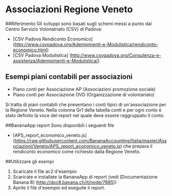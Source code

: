 # Associazioni Regione Veneto

##Riferimento
Gli sviluppi sono basati sugli schemi messi a punto dal Centro Servizio Volonatriato (CSV) di Padova:
* [CSV Padova Rendiconto Economico] (http://www.csvpadova.org/Adempimenti-e-Modulistica/rendiconto-economico.html)
* [CSV Padova Modulistica] (http://www.csvpadova.org/Consulenza-e-assistenza/Adempimenti-e-Modulistica/)

## Esempi piani contabili per associazioni 

* Piano conti per Associazione AP (Associazioni promozione sociale)
* Piano conti per Associazione OVD (Organizzazione di volontariato)

Si tratta di piani contabili che presentano i conti tipici di un'associazione per la Regione Veneto. 
Nella colonna Gr1 della tabella conti e per ogni conto è stato definito la voce del report nel quale deve essere raggruppato il conto.

##BananaApp report
Sono disponibili i seguenti file
* [APS_report_economico_veneto.js] (https://raw.githubusercontent.com/BananaAccounting/Italia/master/Associazioni/Veneto/APS_report_economico_veneto.js) che prepara il rendiconto economico come richiesto dalla Regione Veneto. 

##Utilizzare gli esempi
1. Scaricate il file ac2 d'esempio
2. Scaricate e installate la BananaApp di report (vedi [Documentazione Banana 8] (http://doc8.banana.ch/it/node/7685))
3. Aprite il file d'esempio ed eseguite il report.


